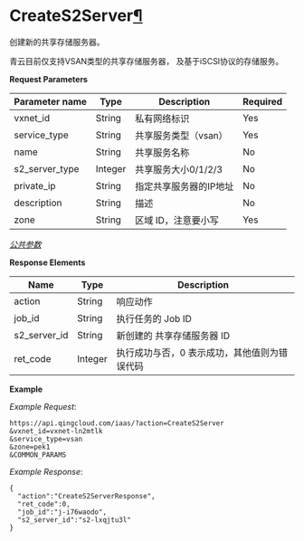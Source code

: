 ---
---

# CreateS2Server[¶](#creates2server "永久链接至标题")

创建新的共享存储服务器。

青云目前仅支持VSAN类型的共享存储服务器， 及基于iSCSI协议的存储服务。

**Request Parameters**

| Parameter name | Type | Description | Required |
| --- | --- | --- | --- |
| vxnet_id | String | 私有网络标识 | Yes |
| service_type | String | 共享服务类型（vsan） | Yes |
| name | String | 共享服务名称 | No |
| s2_server_type | Integer | 共享服务大小0/1/2/3 | No |
| private_ip | String | 指定共享服务器的IP地址 | No |
| description | String | 描述 | No |
| zone | String | 区域 ID，注意要小写 | Yes |

[_公共参数_](../../common/parameters.html#api-common-parameters)

**Response Elements**

| Name | Type | Description |
| --- | --- | --- |
| action | String | 响应动作 |
| job_id | String | 执行任务的 Job ID |
| s2_server_id | String | 新创建的 共享存储服务器 ID |
| ret_code | Integer | 执行成功与否，0 表示成功，其他值则为错误代码 |

**Example**

_Example Request_:

```
https://api.qingcloud.com/iaas/?action=CreateS2Server
&vxnet_id=vxnet-ln2mtlk
&service_type=vsan
&zone=pek1
&COMMON_PARAMS
```

_Example Response_:

```
{
  "action":"CreateS2ServerResponse",
  "ret_code":0,
  "job_id":"j-i76waodo",
  "s2_server_id":"s2-lxqjtu3l"
}
```
